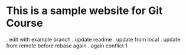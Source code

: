 # This is a sample website for Git Course

. edit with example branch
. update readme
. update from local
. update from remote before rebase again
. again
conflict 1


